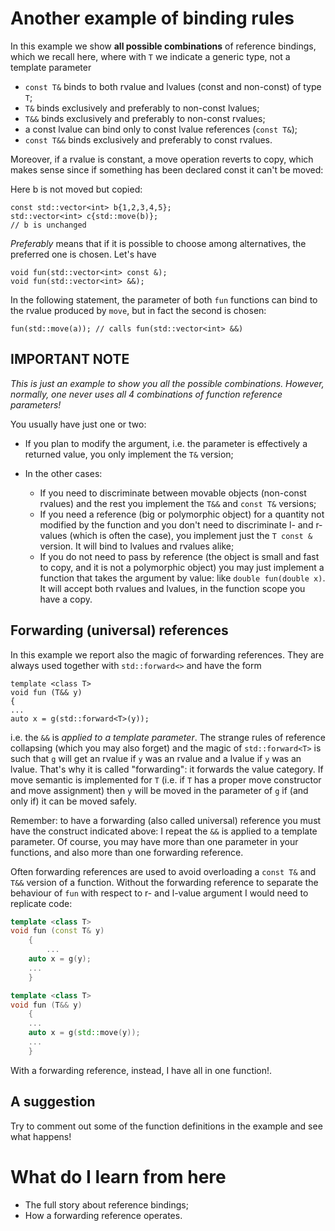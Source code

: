 # Another example of binding rules #

In this example we show **all  possible combinations** of reference bindings, which we recall here, where with `T` we indicate a generic type,
not a template parameter

- `const T&` binds to both rvalue and lvalues (const and non-const) of type `T`;
- `T&`  binds exclusively and preferably to non-const lvalues;
- `T&&` binds exclusively and preferably to non-const rvalues;
-  a const lvalue can bind only  to const lvalue references (`const T&`);
- `const T&&` binds exclusively and preferably to const rvalues.

Moreover, if a rvalue is constant, a move operation reverts to copy, which makes sense since if something has been declared const it can't 
be moved:

Here b is not moved but copied:

```
const std::vector<int> b{1,2,3,4,5};
std::vector<int> c{std::move(b)};
// b is unchanged
```

*Preferably* means that if it is possible to choose among alternatives, the preferred one is chosen. Let's have

```
void fun(std::vector<int> const &);
void fun(std::vector<int> &&);
```
In the following statement, the parameter of both `fun` functions can bind to the rvalue produced by `move`, but in fact the second is chosen:

```
fun(std::move(a)); // calls fun(std::vector<int> &&)
```

## IMPORTANT NOTE ##

 *This is just an example to show you all the possible combinations. However, normally, one never uses all 4 combinations of function reference parameters!*

You usually have just one or two:

- If you plan to modify the argument, i.e. the parameter is effectively a returned value, you only implement the `T&` version;

- In the other cases:

    - If you need to discriminate between movable objects (non-const rvalues) and the rest you implement the `T&&` and `const T&` versions;
    - If you need a reference (big or polymorphic object) for a quantity not modified by the function and you don't need to discriminate l- and r-values (which is often the case), you implement just the `T const &` version. It will bind to lvalues and rvalues alike;
    - If you do not need to pass by reference (the object is small and fast to copy, and it is not a polymorphic object) you may just implement a function that takes the argument by value: like `double fun(double x)`. It will accept both rvalues and lvalues, in the function scope you have a copy.



## Forwarding (universal) references ##
In this example we report also the magic of forwarding references. They are 
always used together with `std::forward<>` and have the form
```
template <class T>
void fun (T&& y)
{
...
auto x = g(std::forward<T>(y));
```

i.e. the `&&` is *applied to a template parameter*. The strange rules of reference collapsing (which you may also forget) 
and the magic of `std::forward<T>` is such that `g` will get an rvalue if `y` was an rvalue and a lvalue if `y` was an lvalue. That's why it is called "forwarding": it forwards the value category. If move semantic is implemented for `T` (i.e. if `T` has a proper move constructor and move assignment) then `y` will be moved in the parameter of `g` if (and only if) it can be moved safely.

Remember: to have a forwarding (also called universal) reference you
must have the construct indicated above: I repeat the `&&` is applied
to a template parameter. Of course, you may have more than one parameter in your functions, and also more than one forwarding reference.

Often forwarding references are used to avoid overloading a `const T&` and `T&&` version of a function. Without the forwarding reference
to separate the behaviour of `fun` with respect to r- and l-value argument I would need to replicate code:


```C++
template <class T>
void fun (const T& y)
    {
        ...
    auto x = g(y);
    ...
    }

template <class T>
void fun (T&& y)
    {
    ...
    auto x = g(std::move(y));
    ...
    }

```

With a forwarding reference, instead, I have all in one function!.

## A suggestion ##
Try to comment out some of the function definitions in the example and see what happens!

# What do I learn from here #
- The full story about reference bindings;
- How a forwarding reference operates.

